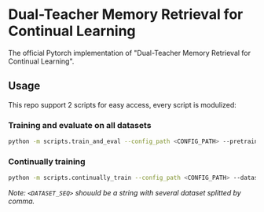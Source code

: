 # Dual-Teacher Memory Retrieval for Continual Learning

The official Pytorch implementation of "Dual-Teacher Memory Retrieval for Continual Learning".

## Usage

This repo support 2 scripts for easy access, every script is modulized: 

### Training and evaluate on all datasets
```bash
python -m scripts.train_and_eval --config_path <CONFIG_PATH> --pretrained_dataset <PRETRAINED_DATASET> --dataset <DATASET> 
```
### Continually training

```bash
python -m scripts.continually_train --config_path <CONFIG_PATH> --dataset_seq <DATASET_SEQ>
```

*Note: `<DATASET_SEQ>` shouuld be a string with several dataset splitted by comma.*


  
